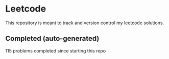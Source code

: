 # Leetcode

This repository is meant to track and version control my leetcode solutions.

## Completed (auto-generated)

115 problems completed since starting this repo
